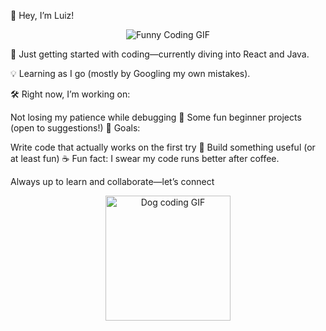 👋 Hey, I’m Luiz!
<p align="center">
  <img src="https://media3.giphy.com/media/v1.Y2lkPTc5MGI3NjExZXhxbnFwMXIwaWg0dGFiMzNxbnl6Njg1NWJoNXhncWlxMDZkNmNmeiZlcD12MV9pbnRlcm5hbF9naWZfYnlfaWQmY3Q9Zw/78XCFBGOlS6keY1Bil/giphy.gif" alt="Funny Coding GIF">
</p>

🚀 Just getting started with coding—currently diving into React and Java.

💡 Learning as I go (mostly by Googling my own mistakes).

🛠️ Right now, I’m working on:

Not losing my patience while debugging 🐛
Some fun beginner projects (open to suggestions!)
🎯 Goals:

Write code that actually works on the first try 🤞
Build something useful (or at least fun)
☕ Fun fact: I swear my code runs better after coffee.

Always up to learn and collaborate—let’s connect

<p align="center">
  <img src="https://media.tenor.com/images/160c906f73e29a8d2fcdb53ac91b8a85/tenor.gif" width="200" alt="Dog coding GIF">
</p>

